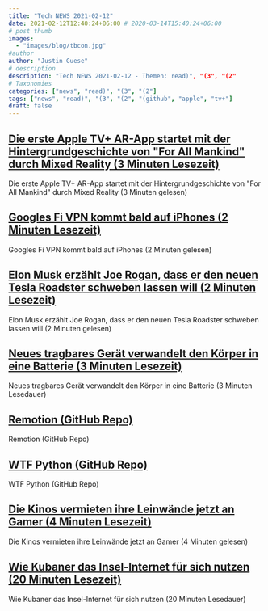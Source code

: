 ```yaml
---
title: "Tech NEWS 2021-02-12"
date: 2021-02-12T12:40:24+06:00 # 2020-03-14T15:40:24+06:00
# post thumb
images:
  - "images/blog/tbcon.jpg"
#author
author: "Justin Guese"
# description
description: "Tech NEWS 2021-02-12 - Themen: read)", "(3", "(2"
# Taxonomies
categories: ["news", "read)", "(3", "(2"]
tags: ["news", "read)", "(3", "(2", "(github", "apple", "tv+"]
draft: false
---
```


## [Die erste Apple TV+ AR-App startet mit der Hintergrundgeschichte von "For All Mankind" durch Mixed Reality (3 Minuten Lesezeit)](https://9to5mac.com/2021/02/11/first-apple-tv-ar-app-launches-with-for-all-mankind-backstory-through-mixed-reality/)

 Die erste Apple TV+ AR-App startet mit der Hintergrundgeschichte von "For All Mankind" durch Mixed Reality (3 Minuten gelesen)

## [Googles Fi VPN kommt bald auf iPhones (2 Minuten Lesezeit)](https://www.zdnet.com/article/googles-fi-vpn-is-coming-to-iphones-soon/)

 Googles Fi VPN kommt bald auf iPhones (2 Minuten gelesen)

## [Elon Musk erzählt Joe Rogan, dass er den neuen Tesla Roadster schweben lassen will (2 Minuten Lesezeit)](https://www.theverge.com/2021/2/11/22278792/elon-musk-joe-rogan-tesla-roadster-spacex-hover-thrusters)

 Elon Musk erzählt Joe Rogan, dass er den neuen Tesla Roadster schweben lassen will (2 Minuten gelesen)

## [Neues tragbares Gerät verwandelt den Körper in eine Batterie (3 Minuten Lesezeit)](https://techxplore.com/news/2021-02-wearable-device-body-battery.html)

 Neues tragbares Gerät verwandelt den Körper in eine Batterie (3 Minuten Lesedauer)

## [Remotion (GitHub Repo)](https://github.com/JonnyBurger/remotion)

 Remotion (GitHub Repo)

## [WTF Python (GitHub Repo)](https://github.com/satwikkansal/wtfpython)

 WTF Python (GitHub Repo)

## [Die Kinos vermieten ihre Leinwände jetzt an Gamer (4 Minuten Lesezeit)](https://www.bbc.com/news/business-55994767)

 Die Kinos vermieten ihre Leinwände jetzt an Gamer (4 Minuten gelesen)

## [Wie Kubaner das Insel-Internet für sich nutzen (20 Minuten Lesezeit)](https://arstechnica.com/information-technology/2021/02/how-cubans-make-island-internet-work-for-them/)

 Wie Kubaner das Insel-Internet für sich nutzen (20 Minuten Lesedauer)


